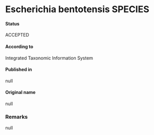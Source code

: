 Escherichia bentotensis SPECIES
=======

#### Status
ACCEPTED

#### According to
Integrated Taxonomic Information System

#### Published in
null

#### Original name
null

### Remarks
null